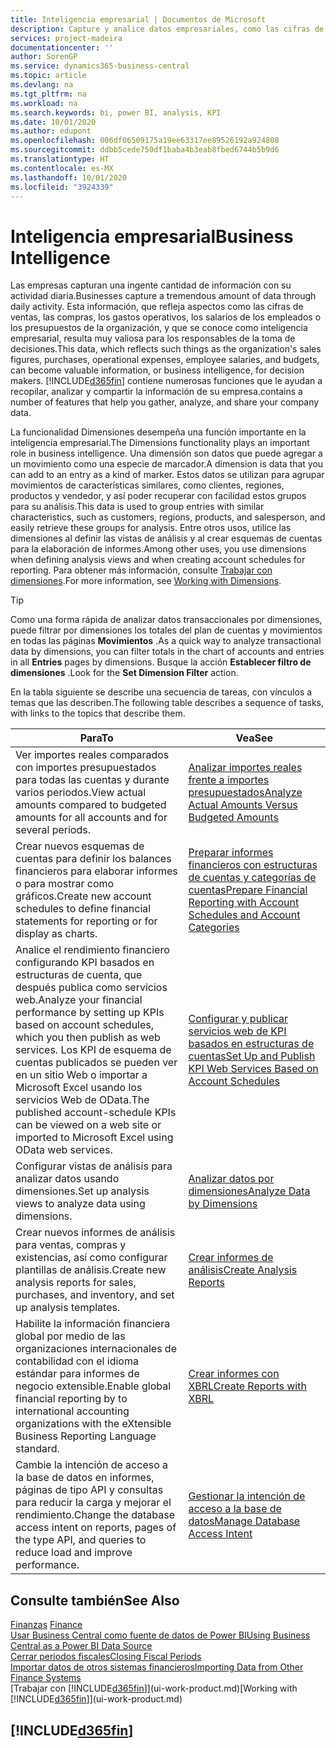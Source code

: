 ```yaml
---
title: Inteligencia empresarial | Documentos de Microsoft
description: Capture y analice datos empresariales, como las cifras de ventas, las compras, los gastos operativos, los salarios de los empleados y los presupuestos, que resultan muy valiosos para la inteligencia artificial o la toma de decisiones.
services: project-madeira
documentationcenter: ''
author: SorenGP
ms.service: dynamics365-business-central
ms.topic: article
ms.devlang: na
ms.tgt_pltfrm: na
ms.workload: na
ms.search.keywords: bi, power BI, analysis, KPI
ms.date: 10/01/2020
ms.author: edupont
ms.openlocfilehash: 006df06509175a19ee63317ee89526192a924808
ms.sourcegitcommit: ddbb5cede750df1baba4b3eab8fbed6744b5b9d6
ms.translationtype: HT
ms.contentlocale: es-MX
ms.lasthandoff: 10/01/2020
ms.locfileid: "3924339"
---
```

# <a name="business-intelligence"></a><span data-ttu-id="ebfe0-103">Inteligencia empresarial</span><span class="sxs-lookup"><span data-stu-id="ebfe0-103">Business Intelligence</span></span>
<span data-ttu-id="ebfe0-104">Las empresas capturan una ingente cantidad de información con su actividad diaria.</span><span class="sxs-lookup"><span data-stu-id="ebfe0-104">Businesses capture a tremendous amount of data through daily activity.</span></span> <span data-ttu-id="ebfe0-105">Esta información, que refleja aspectos como las cifras de ventas, las compras, los gastos operativos, los salarios de los empleados o los presupuestos de la organización, y que se conoce como inteligencia empresarial, resulta muy valiosa para los responsables de la toma de decisiones.</span><span class="sxs-lookup"><span data-stu-id="ebfe0-105">This data, which reflects such things as the organization's sales figures, purchases, operational expenses, employee salaries, and budgets, can become valuable information, or business intelligence, for decision makers.</span></span> [!INCLUDE[d365fin](includes/d365fin_md.md)] <span data-ttu-id="ebfe0-106">contiene numerosas funciones que le ayudan a recopilar, analizar y compartir la información de su empresa.</span><span class="sxs-lookup"><span data-stu-id="ebfe0-106">contains a number of features that help you gather, analyze, and share your company data.</span></span>

<span data-ttu-id="ebfe0-107">La funcionalidad Dimensiones desempeña una función importante en la inteligencia empresarial.</span><span class="sxs-lookup"><span data-stu-id="ebfe0-107">The Dimensions functionality plays an important role in business intelligence.</span></span> <span data-ttu-id="ebfe0-108">Una dimensión son datos que puede agregar a un movimiento como una especie de marcador.</span><span class="sxs-lookup"><span data-stu-id="ebfe0-108">A dimension is data that you can add to an entry as a kind of marker.</span></span> <span data-ttu-id="ebfe0-109">Estos datos se utilizan para agrupar movimientos de características similares, como clientes, regiones, productos y vendedor, y así poder recuperar con facilidad estos grupos para su análisis.</span><span class="sxs-lookup"><span data-stu-id="ebfe0-109">This data is used to group entries with similar characteristics, such as customers, regions, products, and salesperson, and easily retrieve these groups for analysis.</span></span> <span data-ttu-id="ebfe0-110">Entre otros usos, utilice las dimensiones al definir las vistas de análisis y al crear esquemas de cuentas para la elaboración de informes.</span><span class="sxs-lookup"><span data-stu-id="ebfe0-110">Among other uses, you use dimensions  when defining analysis views and when creating account schedules for reporting.</span></span> <span data-ttu-id="ebfe0-111">Para obtener más información, consulte [Trabajar con dimensiones](finance-dimensions.md).</span><span class="sxs-lookup"><span data-stu-id="ebfe0-111">For more information, see [Working with Dimensions](finance-dimensions.md).</span></span>

> [!TIP]
> <span data-ttu-id="ebfe0-112">Como una forma rápida de analizar datos transaccionales por dimensiones, puede filtrar por dimensiones los totales del plan de cuentas y movimientos en todas las páginas **Movimientos** .</span><span class="sxs-lookup"><span data-stu-id="ebfe0-112">As a quick way to analyze transactional data by dimensions, you can filter totals in the chart of accounts and entries in all **Entries** pages by dimensions.</span></span> <span data-ttu-id="ebfe0-113">Busque la acción **Establecer filtro de dimensiones** .</span><span class="sxs-lookup"><span data-stu-id="ebfe0-113">Look for the **Set Dimension Filter** action.</span></span>  

<span data-ttu-id="ebfe0-114">En la tabla siguiente se describe una secuencia de tareas, con vínculos a temas que las describen.</span><span class="sxs-lookup"><span data-stu-id="ebfe0-114">The following table describes a sequence of tasks, with links to the topics that describe them.</span></span>  

| <span data-ttu-id="ebfe0-115">Para</span><span class="sxs-lookup"><span data-stu-id="ebfe0-115">To</span></span> | <span data-ttu-id="ebfe0-116">Vea</span><span class="sxs-lookup"><span data-stu-id="ebfe0-116">See</span></span> |
| --- | --- |
|<span data-ttu-id="ebfe0-117">Ver importes reales comparados con importes presupuestados para todas las cuentas y durante varios periodos.</span><span class="sxs-lookup"><span data-stu-id="ebfe0-117">View actual amounts compared to budgeted amounts for all accounts and for several periods.</span></span>|[<span data-ttu-id="ebfe0-118">Analizar importes reales frente a importes presupuestados</span><span class="sxs-lookup"><span data-stu-id="ebfe0-118">Analyze Actual Amounts Versus Budgeted Amounts</span></span>](bi-how-analyze-actual-versus-budget.md)|
|<span data-ttu-id="ebfe0-119">Crear nuevos esquemas de cuentas para definir los balances financieros para elaborar informes o para mostrar como gráficos.</span><span class="sxs-lookup"><span data-stu-id="ebfe0-119">Create new account schedules to define financial statements for reporting or for display as charts.</span></span>|[<span data-ttu-id="ebfe0-120">Preparar informes financieros con estructuras de cuentas y categorías de cuentas</span><span class="sxs-lookup"><span data-stu-id="ebfe0-120">Prepare Financial Reporting with Account Schedules and Account Categories</span></span>](bi-how-work-account-schedule.md)|
|<span data-ttu-id="ebfe0-121">Analice el rendimiento financiero configurando KPI basados en estructuras de cuenta, que después publica como servicios web.</span><span class="sxs-lookup"><span data-stu-id="ebfe0-121">Analyze your financial performance by setting up KPIs based on account schedules, which you then publish as web services.</span></span> <span data-ttu-id="ebfe0-122">Los KPI de esquema de cuentas publicados se pueden ver en un sitio Web o importar a Microsoft Excel usando los servicios Web de OData.</span><span class="sxs-lookup"><span data-stu-id="ebfe0-122">The published account-schedule KPIs can be viewed on a web site or imported to Microsoft Excel using OData web services.</span></span>|[<span data-ttu-id="ebfe0-123">Configurar y publicar servicios web de KPI basados en estructuras de cuentas</span><span class="sxs-lookup"><span data-stu-id="ebfe0-123">Set Up and Publish KPI Web Services Based on Account Schedules</span></span>](bi-how-to-set-up-and-publish-kpi-web-services-based-on-account-schedules.md)|
|<span data-ttu-id="ebfe0-124">Configurar vistas de análisis para analizar datos usando dimensiones.</span><span class="sxs-lookup"><span data-stu-id="ebfe0-124">Set up analysis views to analyze data using dimensions.</span></span>|[<span data-ttu-id="ebfe0-125">Analizar datos por dimensiones</span><span class="sxs-lookup"><span data-stu-id="ebfe0-125">Analyze Data by Dimensions</span></span>](bi-how-analyze-data-dimension.md)|
|<span data-ttu-id="ebfe0-126">Crear nuevos informes de análisis para ventas, compras y existencias, así como configurar plantillas de análisis.</span><span class="sxs-lookup"><span data-stu-id="ebfe0-126">Create new analysis reports for sales, purchases, and inventory, and set up analysis templates.</span></span>|[<span data-ttu-id="ebfe0-127">Crear informes de análisis</span><span class="sxs-lookup"><span data-stu-id="ebfe0-127">Create Analysis Reports</span></span>](bi-how-create-analysis-views-reports.md)|
|<span data-ttu-id="ebfe0-128">Habilite la información financiera global por medio de las organizaciones internacionales de contabilidad con el idioma estándar para informes de negocio extensible.</span><span class="sxs-lookup"><span data-stu-id="ebfe0-128">Enable global financial reporting by to international accounting organizations with the eXtensible Business Reporting Language standard.</span></span>|[<span data-ttu-id="ebfe0-129">Crear informes con XBRL</span><span class="sxs-lookup"><span data-stu-id="ebfe0-129">Create Reports with XBRL</span></span>](bi-create-reports-with-xbrl.md)|
|<span data-ttu-id="ebfe0-130">Cambie la intención de acceso a la base de datos en informes, páginas de tipo API y consultas para reducir la carga y mejorar el rendimiento.</span><span class="sxs-lookup"><span data-stu-id="ebfe0-130">Change the database access intent on reports, pages of the type API, and queries to reduce load and improve performance.</span></span>|[<span data-ttu-id="ebfe0-131">Gestionar la intención de acceso a la base de datos</span><span class="sxs-lookup"><span data-stu-id="ebfe0-131">Manage Database Access Intent</span></span>](admin-data-access-intent.md)|

## <a name="see-also"></a><span data-ttu-id="ebfe0-132">Consulte también</span><span class="sxs-lookup"><span data-stu-id="ebfe0-132">See Also</span></span>
<span data-ttu-id="ebfe0-133">[Finanzas](finance.md)  </span><span class="sxs-lookup"><span data-stu-id="ebfe0-133">[Finance](finance.md)  </span></span>  
[<span data-ttu-id="ebfe0-134">Usar Business Central como fuente de datos de Power BI</span><span class="sxs-lookup"><span data-stu-id="ebfe0-134">Using Business Central as a Power BI Data Source</span></span>](across-how-use-financials-data-source-powerbi.md)  
[<span data-ttu-id="ebfe0-135">Cerrar periodos fiscales</span><span class="sxs-lookup"><span data-stu-id="ebfe0-135">Closing Fiscal Periods</span></span>](year-close-years-periods.md)  
[<span data-ttu-id="ebfe0-136">Importar datos de otros sistemas financieros</span><span class="sxs-lookup"><span data-stu-id="ebfe0-136">Importing Data from Other Finance Systems</span></span>](across-import-data-configuration-packages.md)  
<span data-ttu-id="ebfe0-137">[Trabajar con [!INCLUDE[d365fin](includes/d365fin_md.md)]](ui-work-product.md)</span><span class="sxs-lookup"><span data-stu-id="ebfe0-137">[Working with [!INCLUDE[d365fin](includes/d365fin_md.md)]](ui-work-product.md)</span></span>

## [!INCLUDE[d365fin](includes/free_trial_md.md)]  
